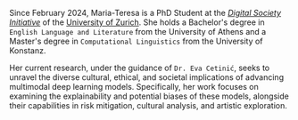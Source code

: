 Since February 2024, Maria-Teresa is a PhD Student at the _[Digital Society Initiative](https://www.dsi.uzh.ch/de.html)_ of the [University of Zurich](https://www.uzh.ch/cmsssl/en.html).
She holds a Bachelor's degree in `English Language and Literature` from the University of Athens and a Master's degree in `Computational Linguistics` from the University of Konstanz.

Her current research, under the guidance of `Dr. Eva Cetinić`, seeks to unravel the diverse cultural, ethical, and societal implications of advancing multimodal deep learning models.
Specifically, her work focuses on examining the explainability and potential biases of these models, alongside their capabilities in risk mitigation, cultural analysis, and artistic exploration.
